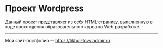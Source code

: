 # Проект Wordpress
Данный проект представляет из себя HTML-страницу, выполненную в ходе прохождения образовательного курса по Web-разработке.

---
Мой сайт-портфолио — <https://likholetovvladimir.ru>
